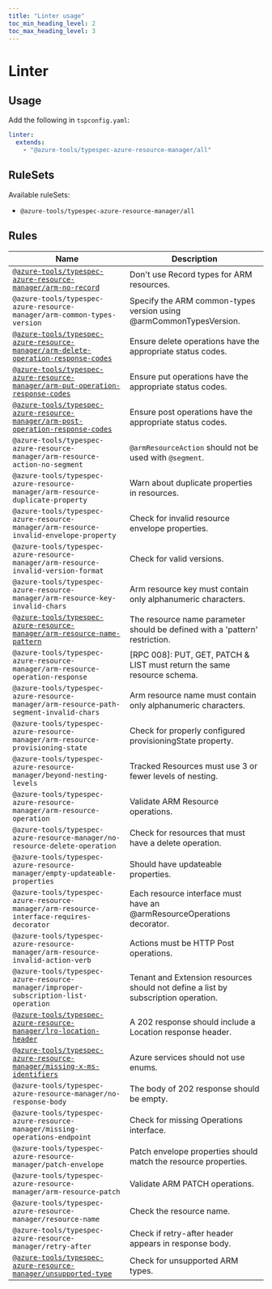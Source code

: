 ```yaml
---
title: "Linter usage"
toc_min_heading_level: 2
toc_max_heading_level: 3
---
```


# Linter

## Usage

Add the following in `tspconfig.yaml`:

```yaml
linter:
  extends:
    - "@azure-tools/typespec-azure-resource-manager/all"
```

## RuleSets

Available ruleSets:

- `@azure-tools/typespec-azure-resource-manager/all`

## Rules

| Name                                                                                                                                                             | Description                                                                        |
| ---------------------------------------------------------------------------------------------------------------------------------------------------------------- | ---------------------------------------------------------------------------------- |
| [`@azure-tools/typespec-azure-resource-manager/arm-no-record`](/libraries/azure-resource-manager/rules/no-record.md)                                             | Don't use Record types for ARM resources.                                          |
| `@azure-tools/typespec-azure-resource-manager/arm-common-types-version`                                                                                          | Specify the ARM common-types version using @armCommonTypesVersion.                 |
| [`@azure-tools/typespec-azure-resource-manager/arm-delete-operation-response-codes`](/libraries/azure-resource-manager/rules/delete-operation-response-codes.md) | Ensure delete operations have the appropriate status codes.                        |
| [`@azure-tools/typespec-azure-resource-manager/arm-put-operation-response-codes`](/libraries/azure-resource-manager/rules/put-operation-response-codes.md)       | Ensure put operations have the appropriate status codes.                           |
| [`@azure-tools/typespec-azure-resource-manager/arm-post-operation-response-codes`](/libraries/azure-resource-manager/rules/post-operation-response-codes.md)     | Ensure post operations have the appropriate status codes.                          |
| `@azure-tools/typespec-azure-resource-manager/arm-resource-action-no-segment`                                                                                    | `@armResourceAction` should not be used with `@segment`.                           |
| `@azure-tools/typespec-azure-resource-manager/arm-resource-duplicate-property`                                                                                   | Warn about duplicate properties in resources.                                      |
| `@azure-tools/typespec-azure-resource-manager/arm-resource-invalid-envelope-property`                                                                            | Check for invalid resource envelope properties.                                    |
| `@azure-tools/typespec-azure-resource-manager/arm-resource-invalid-version-format`                                                                               | Check for valid versions.                                                          |
| `@azure-tools/typespec-azure-resource-manager/arm-resource-key-invalid-chars`                                                                                    | Arm resource key must contain only alphanumeric characters.                        |
| [`@azure-tools/typespec-azure-resource-manager/arm-resource-name-pattern`](/libraries/azure-resource-manager/rules/resource-name-pattern.md)                     | The resource name parameter should be defined with a 'pattern' restriction.        |
| `@azure-tools/typespec-azure-resource-manager/arm-resource-operation-response`                                                                                   | [RPC 008]: PUT, GET, PATCH & LIST must return the same resource schema.            |
| `@azure-tools/typespec-azure-resource-manager/arm-resource-path-segment-invalid-chars`                                                                           | Arm resource name must contain only alphanumeric characters.                       |
| `@azure-tools/typespec-azure-resource-manager/arm-resource-provisioning-state`                                                                                   | Check for properly configured provisioningState property.                          |
| `@azure-tools/typespec-azure-resource-manager/beyond-nesting-levels`                                                                                             | Tracked Resources must use 3 or fewer levels of nesting.                           |
| `@azure-tools/typespec-azure-resource-manager/arm-resource-operation`                                                                                            | Validate ARM Resource operations.                                                  |
| `@azure-tools/typespec-azure-resource-manager/no-resource-delete-operation`                                                                                      | Check for resources that must have a delete operation.                             |
| `@azure-tools/typespec-azure-resource-manager/empty-updateable-properties`                                                                                       | Should have updateable properties.                                                 |
| `@azure-tools/typespec-azure-resource-manager/arm-resource-interface-requires-decorator`                                                                         | Each resource interface must have an @armResourceOperations decorator.             |
| `@azure-tools/typespec-azure-resource-manager/arm-resource-invalid-action-verb`                                                                                  | Actions must be HTTP Post operations.                                              |
| `@azure-tools/typespec-azure-resource-manager/improper-subscription-list-operation`                                                                              | Tenant and Extension resources should not define a list by subscription operation. |
| [`@azure-tools/typespec-azure-resource-manager/lro-location-header`](/libraries/azure-resource-manager/rules/lro-location-header.md)                             | A 202 response should include a Location response header.                          |
| [`@azure-tools/typespec-azure-resource-manager/missing-x-ms-identifiers`](/libraries/azure-resource-manager/rules/missing-x-ms-identifiers.md)                   | Azure services should not use enums.                                               |
| `@azure-tools/typespec-azure-resource-manager/no-response-body`                                                                                                  | The body of 202 response should be empty.                                          |
| `@azure-tools/typespec-azure-resource-manager/missing-operations-endpoint`                                                                                       | Check for missing Operations interface.                                            |
| `@azure-tools/typespec-azure-resource-manager/patch-envelope`                                                                                                    | Patch envelope properties should match the resource properties.                    |
| `@azure-tools/typespec-azure-resource-manager/arm-resource-patch`                                                                                                | Validate ARM PATCH operations.                                                     |
| `@azure-tools/typespec-azure-resource-manager/resource-name`                                                                                                     | Check the resource name.                                                           |
| `@azure-tools/typespec-azure-resource-manager/retry-after`                                                                                                       | Check if retry-after header appears in response body.                              |
| [`@azure-tools/typespec-azure-resource-manager/unsupported-type`](/libraries/azure-resource-manager/rules/unsupported-type.md)                                   | Check for unsupported ARM types.                                                   |
